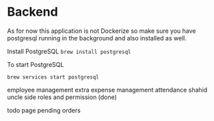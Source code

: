 # Backend

As for now this application is not Dockerize so make sure you have postgresql running in the background and also installed as well.

Install PostgreSQL 
`brew install postgresql`

To start PostgreSQL

`brew services start postgresql`



employee management
extra expense management
attendance
shahid uncle side
roles and permission (done)



todo page
pending orders
